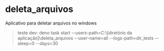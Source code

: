 # deleta_arquivos
Aplicativo para deletar arquivos no windows

> teste dev:  deno task start  --users-path=C:\\[diretório da aplicação]\\deleta_arquivos --user-name=all --logs-path=dir_tests --sleep=0 --days=30

